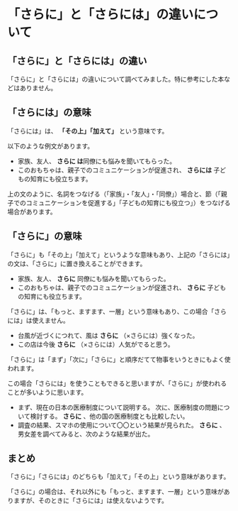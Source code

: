 # 「さらに」と「さらには」の違いについて

##  **「さらに」と「さらには」の違い**

「さらに」と「さらには」の違いについて調べてみました。特に参考にした本などはありません。

## 「さらには」の意味

「さらには」は、 **「その上」「加えて」** という意味です。

以下のような例文があります。

* 家族、友人、 **さらに は**同僚にも悩みを聞いてもらった。
* このおもちゃは、親子でのコミュニケーションが促進され、 **さらには** 子どもの知育にも役立ちます。

上の文のように、名詞をつなげる（「家族」・「友人」・「同僚」）場合と、節（「親子でのコミュニケーションを促進する」「子どもの知育にも役立つ」）をつなげる場合があります。

## **「さらに」の意味**

「さらに」も「その上」「加えて」というような意味もあり、上記の「さらには」の文は、「さらに」に置き換えることができます。

  * 家族、友人、 **さらに** 同僚にも悩みを聞いてもらった。
  * このおもちゃは、親子でのコミュニケーションが促進され、 **さらに** 子どもの知育にも役立ちます。

「さらに」は、「もっと、ますます、一層」という意味もあり、この場合「さらには」は使えません。

  * 台風が近づくにつれて、風は **さらに** （×さらには）強くなった。
  * この店は今後 **さらに** （×さらには）人気がでると思う。

「さらに」は「まず」「次に」「さらに」と順序だてて物事をいうときにもよく使われます。

この場合「さらには」を使うこともできると思いますが、「さらに」が使われることが多いように思います。

  * まず、現在の日本の医療制度について説明する。 次に、医療制度の問題について検討する。 **さらに** 、他の国の医療制度とも比較したい。
  * 調査の結果、スマホの使用について〇〇という結果が見られた。 **さらに** 、男女差を調べてみると、次のような結果が出た。

## **まとめ**

「さらに」「さらには」のどちらも「加えて」「その上」という意味があります。

「さらに」の場合は、それ以外にも「もっと、ますます、一層」という意味がありますが、そのときに「さらには」は使えないようです。
